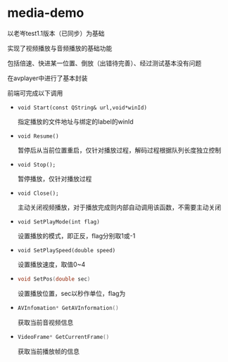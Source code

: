 # media-demo



以老岑test1.1版本（已同步）为基础

实现了视频播放与音频播放的基础功能

包括倍速、快进某一位置、倒放（出错待完善）、经过测试基本没有问题

在avplayer中进行了基本封装

前端可完成以下调用

- ```
  void Start(const QString& url,void*winId)
  ```

  指定播放的文件地址与绑定的label的winId

- ```
  void Resume()
  ```

  暂停后从当前位置重启，仅针对播放过程，解码过程根据队列长度独立控制

- ```
  void Stop();
  ```

  暂停播放，仅针对播放过程

- ```
  void Close();
  ```

  主动关闭视频播放，对于播放完成则内部自动调用该函数，不需要主动关闭

- ```
  void SetPlayMode(int flag)
  ```

  设置播放的模式，即正反，flag分别取1或-1

- ```
  void SetPlaySpeed(double speed)
  ```

  设置播放速度，取值0~4

- ```c++
  void SetPos(double sec)
  ```

  设置播放位置，sec以秒作单位，flag为

- ```c++
  AVInfomation* GetAVInformation()
  ```

  获取当前音视频信息

- ```c++
  VideoFrame* GetCurrentFrame()
  ```

  获取当前播放帧的信息

